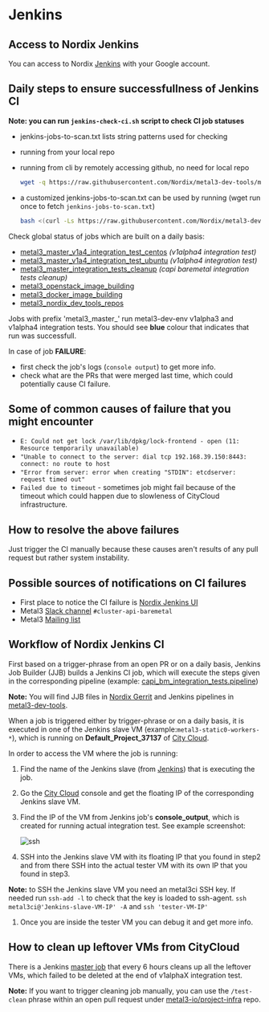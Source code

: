 # Jenkins

## Access to Nordix Jenkins

You can access to Nordix [Jenkins](https://jenkins.nordix.org/view/Metal3/)
with your Google account.

## Daily steps to ensure successfullness of Jenkins CI

**Note: you can run `jenkins-check-ci.sh` script to check CI job statuses**

- jenkins-jobs-to-scan.txt lists string patterns used for checking
- running from your local repo
- running from cli by remotely accessing github, no need for local repo

  <!-- markdownlint-disable MD013 -->
  ```bash
  wget -q https://raw.githubusercontent.com/Nordix/metal3-dev-tools/master/wow/jenkins_ci/jenkins-jobs-to-scan.txt | sleep 1 | bash <(curl -Ls https://raw.githubusercontent.com/Nordix/metal3-dev-tools/master/wow/jenkins_ci/jenkins-check-ci.sh) && rm jenkins-jobs-to-scan.txt*
  ```
  <!-- markdownlint-enable MD013 -->

- a customized jenkins-jobs-to-scan.txt can be used by running (wget run once
  to fetch `jenkins-jobs-to-scan.txt`)

  ```bash
  bash <(curl -Ls https://raw.githubusercontent.com/Nordix/metal3-dev-tools/master/wow/jenkins_ci/jenkins-check-ci.sh)
  ```

Check global status of jobs which are built on a daily basis:

- [metal3_master_v1a4_integration_test_centos](https://jenkins.nordix.org/view/Metal3/job/metal3_master_v1a4_integration_test_centos/)
  _(v1alpha4 integration test)_
- [metal3_master_v1a4_integration_test_ubuntu](https://jenkins.nordix.org/view/Metal3/job/metal3_master_v1a4_integration_test_ubuntu/)
  _(v1alpha4 integration test)_
- [metal3_master_integration_tests_cleanup](https://jenkins.nordix.org/view/Metal3/job/metal3_master_integration_tests_cleanup/)
  _(capi baremetal integration tests cleanup)_
- [metal3_openstack_image_building](https://jenkins.nordix.org/view/Metal3/job/metal3_openstack_image_building/)
- [metal3_docker_image_building](https://jenkins.nordix.org/view/Metal3/job/metal3_docker_image_building/)
- [metal3_nordix_dev_tools_repos](https://jenkins.nordix.org/view/Metal3/job/metal3_nordix_dev_tools_repos/)

Jobs with prefix 'metal3_master_' run metal3-dev-env v1alpha3 and
v1alpha4 integration tests. You should see **blue** colour that
indicates that run was successfull.

In case of job **FAILURE**:

- first check the job's logs (```console output```) to get more info.
- check what are the PRs that were merged last time, which could potentially
  cause CI failure.

## Some of common causes of failure that you might encounter

<!-- markdownlint-disable MD013 -->
- `E: Could not get lock /var/lib/dpkg/lock-frontend - open (11: Resource temporarily unavailable)`
- `"Unable to connect to the server: dial tcp 192.168.39.150:8443: connect: no route to host`
- `"Error from server: error when creating "STDIN": etcdserver: request timed out"`
- `Failed due to timeout` - sometimes job might fail because of the timeout
  which could happen due to slowleness of CityCloud infrastructure.
<!-- markdownlint-enable MD013 -->

## How to resolve the above failures

Just trigger the CI manually because these causes aren't results of any pull
request but rather system instability.

## Possible sources of notifications on CI failures

- First place to notice the CI failure is
  [Nordix Jenkins UI](https://jenkins.nordix.org/view/Metal3/)
- Metal3 [Slack channel](https://kubernetes.slack.com/messages/CHD49TLE7)
  `#cluster-api-baremetal`
- Metal3 [Mailing list](https://groups.google.com/forum/#!forum/metal3-dev)

## Workflow of Nordix Jenkins CI

First based on a trigger-phrase from an open PR or on a daily basis,
Jenkins Job Builder (JJB) builds a Jenkins CI job, which will execute
the steps given in the corresponding pipeline (example:
[capi_bm_integration_tests.pipeline](https://github.com/Nordix/metal3-dev-tools/blob/master/ci/jobs/capi_bm_integration_tests.pipeline))

**Note:** You will find JJB files in [Nordix
Gerrit](https://gerrit.nordix.org/admin/repos/infra/cicd) and Jenkins
pipelines in
[metal3-dev-tools](https://github.com/Nordix/metal3-dev-tools/tree/master/ci/jobs).

When a job is triggered either by trigger-phrase or on a daily basis, it
is executed in one of the Jenkins slave VM
 (example:```metal3-static0-workers-*```), which is running on
 **Default_Project_37137** of [City
 Cloud](https://citycontrolpanel.com/landing?m=login_required).

In order to access the VM where the job is running:

1. Find the name of the Jenkins slave (from
   [Jenkins](https://jenkins.nordix.org/view/Metal3/)) that is executing the
   job.
1. Go the [City Cloud](https://citycontrolpanel.com/landing?m=login_required)
   console and get the floating IP of the corresponding Jenkins slave VM.
1. Find the IP of the VM  from Jenkins job's **console_output**, which is
   created for running actual integration test. See example screenshot:

   ![ssh](ssh.png)

1. SSH into the Jenkins slave VM with its floating IP that you found in step2
   and from there SSH into the actual tester VM with its own IP that you found
   in step3.

  **Note:** to SSH the Jenkins slave VM you need an metal3ci SSH key.
  If needed run `ssh-add -l` to check that the key is loaded to ssh-agent.
  `ssh metal3ci@'Jenkins-slave-VM-IP' -A` and `ssh 'tester-VM-IP'`

1. Once you are inside the tester VM you can debug it and get more info.

## How to clean up leftover VMs from CityCloud

There is a Jenkins [master
job](https://jenkins.nordix.org/view/Metal3/job/metal3_master_integration_tests_cleanup/)
that every 6 hours cleans up all the leftover VMs, which failed to be
deleted at the end of v1alphaX integration test.

**Note:** If you want to trigger cleaning job manually, you can use the
`/test-clean` phrase within an open pull request under
[metal3-io/project-infra](https://github.com/metal3-io/project-infra)
repo.
